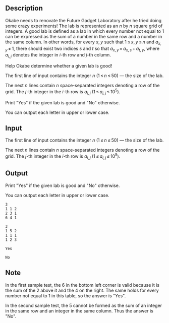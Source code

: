 ## Description

<div><p>Okabe needs to renovate the <span class="tex-font-style-it">Future Gadget Laboratory</span> after he tried doing some crazy experiments! The lab is represented as an <span class="tex-span"><i>n</i></span> by <span class="tex-span"><i>n</i></span> square grid of integers. A <span class="tex-font-style-it">good</span> lab is defined as a lab in which every number not equal to <span class="tex-span">1</span> can be expressed as the sum of a number in the same row and a number in the same column. In other words, for every <span class="tex-span"><i>x</i>, <i>y</i></span> such that <span class="tex-span">1 ≤ <i>x</i>, <i>y</i> ≤ <i>n</i></span> and <span class="tex-span"><i>a</i><sub class="lower-index"><i>x</i>, <i>y</i></sub> ≠ 1</span>, there should exist two indices <span class="tex-span"><i>s</i></span> and <span class="tex-span"><i>t</i></span> so that <span class="tex-span"><i>a</i><sub class="lower-index"><i>x</i>, <i>y</i></sub> = <i>a</i><sub class="lower-index"><i>x</i>, <i>s</i></sub> + <i>a</i><sub class="lower-index"><i>t</i>, <i>y</i></sub></span>, where <span class="tex-span"><i>a</i><sub class="lower-index"><i>i</i>, <i>j</i></sub></span> denotes the integer in <span class="tex-span"><i>i</i></span>-th row and <span class="tex-span"><i>j</i></span>-th column.</p><p>Help Okabe determine whether a given lab is <span class="tex-font-style-it">good</span>!</p></div><div class="input-specification"><p>The first line of input contains the integer <span class="tex-span"><i>n</i></span> (<span class="tex-span">1 ≤ <i>n</i> ≤ 50</span>)&nbsp;— the size of the lab. </p><p>The next <span class="tex-span"><i>n</i></span> lines contain <span class="tex-span"><i>n</i></span> space-separated integers denoting a row of the grid. The <span class="tex-span"><i>j</i></span>-th integer in the <span class="tex-span"><i>i</i></span>-th row is <span class="tex-span"><i>a</i><sub class="lower-index"><i>i</i>, <i>j</i></sub></span> (<span class="tex-span">1 ≤ <i>a</i><sub class="lower-index"><i>i</i>, <i>j</i></sub> ≤ 10<sup class="upper-index">5</sup></span>).</p></div><div class="output-specification"><p>Print "<span class="tex-font-style-tt">Yes</span>" if the given lab is <span class="tex-font-style-it">good</span> and "<span class="tex-font-style-tt">No</span>" otherwise.</p><p>You can output each letter in upper or lower case.</p></div>

## Input

<p>The first line of input contains the integer <span class="tex-span"><i>n</i></span> (<span class="tex-span">1 ≤ <i>n</i> ≤ 50</span>)&nbsp;— the size of the lab. </p><p>The next <span class="tex-span"><i>n</i></span> lines contain <span class="tex-span"><i>n</i></span> space-separated integers denoting a row of the grid. The <span class="tex-span"><i>j</i></span>-th integer in the <span class="tex-span"><i>i</i></span>-th row is <span class="tex-span"><i>a</i><sub class="lower-index"><i>i</i>, <i>j</i></sub></span> (<span class="tex-span">1 ≤ <i>a</i><sub class="lower-index"><i>i</i>, <i>j</i></sub> ≤ 10<sup class="upper-index">5</sup></span>).</p>

## Output

<p>Print "<span class="tex-font-style-tt">Yes</span>" if the given lab is <span class="tex-font-style-it">good</span> and "<span class="tex-font-style-tt">No</span>" otherwise.</p><p>You can output each letter in upper or lower case.</p>





```input1
3
1 1 2
2 3 1
6 4 1

```




```input2
3
1 5 2
1 1 1
1 2 3

```




```output1
Yes

```




```output2
No

```



## Note

<p>In the first sample test, the <span class="tex-span">6</span> in the bottom left corner is valid because it is the sum of the <span class="tex-span">2</span> above it and the <span class="tex-span">4</span> on the right. The same holds for every number not equal to <span class="tex-span">1</span> in this table, so the answer is "<span class="tex-font-style-tt">Yes</span>".</p><p>In the second sample test, the <span class="tex-span">5</span> cannot be formed as the sum of an integer in the same row and an integer in the same column. Thus the answer is "<span class="tex-font-style-tt">No</span>".</p>
